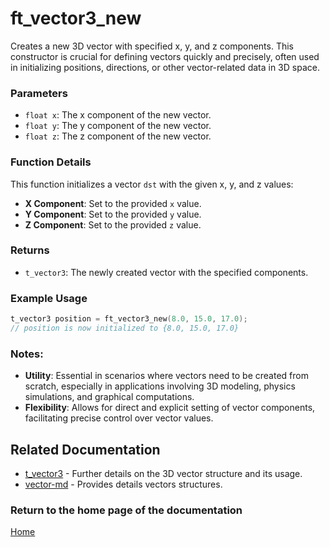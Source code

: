 # ft_vector3_new
Creates a new 3D vector with specified x, y, and z components. This constructor is crucial for defining vectors quickly and precisely, often used in initializing positions, directions, or other vector-related data in 3D space.

### Parameters
- `float x`: The x component of the new vector.
- `float y`: The y component of the new vector.
- `float z`: The z component of the new vector.

### Function Details
This function initializes a vector `dst` with the given x, y, and z values:
- **X Component**: Set to the provided `x` value.
- **Y Component**: Set to the provided `y` value.
- **Z Component**: Set to the provided `z` value.

### Returns
- `t_vector3`: The newly created vector with the specified components.

### Example Usage
```c
t_vector3 position = ft_vector3_new(8.0, 15.0, 17.0);
// position is now initialized to {8.0, 15.0, 17.0}
```

### Notes:
- **Utility**: Essential in scenarios where vectors need to be created from scratch, especially in applications involving 3D modeling, physics simulations, and graphical computations.
- **Flexibility**: Allows for direct and explicit setting of vector components, facilitating precise control over vector values.

## Related Documentation
- [t_vector3](./t_vector3.md) - Further details on the 3D vector structure and its usage.
- [vector-md](../vector-doc.md) - Provides details vectors structures.

### Return to the home page of the documentation
[Home](../../home.md)